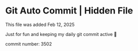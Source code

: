 # Git Auto Commit | Hidden File

This file was added Feb 12, 2025

Just for fun and keeping my daily git commit active 🤪

commit number: 3502
